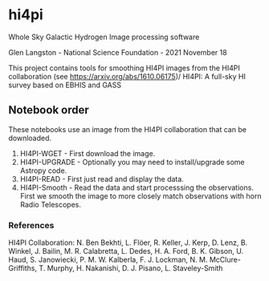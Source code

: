 # hi4pi
Whole Sky Galactic Hydrogen Image processing software

Glen Langston - National Science Foundation - 2021 November 18

This project contains tools for smoothing HI4PI images from the
HI4PI collaboration (see https://arxiv.org/abs/1610.06175)/
HI4PI: A full-sky HI survey based on EBHIS and GASS

## Notebook order

These notebooks use an image from the HI4PI collaboration that can be downloaded.   

1. HI4PI-WGET - First download the
image.   
2. HI4PI-UPGRADE - Optionally you may need to install/upgrade some Astropy code.  
3. HI4PI-READ - First just read and display the data.  
4. HI4PI-Smooth - Read the data and start processsing the observations.  First we
smooth the image to more closely match observations with horn Radio Telescopes.


### References 

HI4PI Collaboration: N. Ben Bekhti, L. Flöer, R. Keller, J. Kerp, D. Lenz, B. Winkel, J. Bailin, M. R. Calabretta, L. Dedes, H. A. Ford, B. K. Gibson, U. Haud, S. Janowiecki, P. M. W. Kalberla, F. J. Lockman, N. M. McClure-Griffiths, T. Murphy, H. Nakanishi, D. J. Pisano, L. Staveley-Smith


